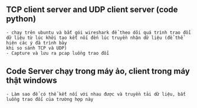 ## TCP client server and UDP client server (code python)
    - chạy trên ubuntu và bắt gói wireshark để theo dõi quá trình trao đổi dữ liệu từ lúc khởi tạo kết nối đến lúc truyền nhận dữ liệu (để thể hiện các ý đã trình bày
    khi so sánh TCP và UDP)
    - Capture và lưu ra pcap luồng trao đổi 
## Code Server chạy trong máy ảo, client trong máy thật windows
    - Làm sao để có thể kết nối với nhau được và truyền tải dữ liệu, bắt luồng trao đổi của trường hợp này
